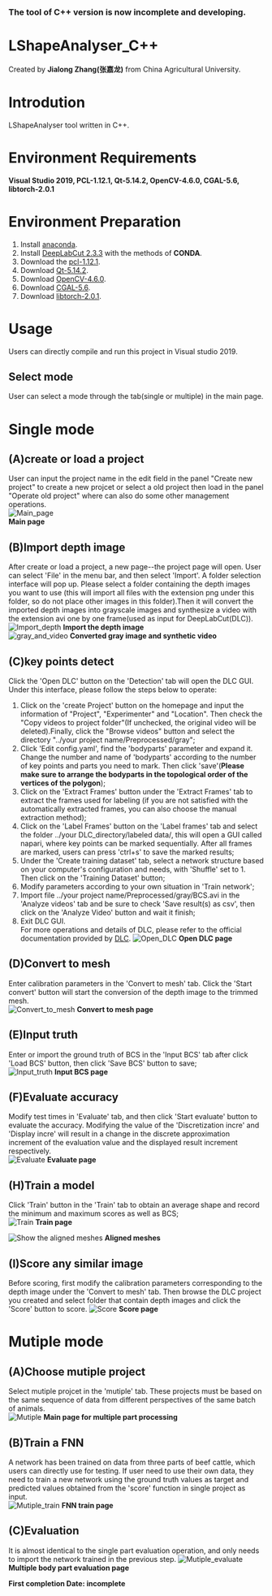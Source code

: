 ###  **The tool of C++ version is now incomplete and developing.** 

# **LShapeAnalyser_C++** #
Created by **Jialong Zhang(张嘉龙)** from China Agricultural University.  
# Introdution #
LShapeAnalyser tool written in C++.
# Environment Requirements #
**Visual Studio 2019, PCL-1.12.1, Qt-5.14.2, OpenCV-4.6.0, CGAL-5.6, libtorch-2.0.1**
# Environment Preparation #

1. Install [anaconda](https://www.anaconda.com/data-science-platform).
2. Install [DeepLabCut 2.3.3](https://github.com/DeepLabCut/DeepLabCut/blob/main/docs/installation.md) with the methods of **CONDA**.
3. Download the [pcl-1.12.1](https://github.com/PointCloudLibrary/pcl/releases).
4. Download [Qt-5.14.2](https://download.qt.io/archive/qt/5.14/5.14.2/).
5. Download [OpenCV-4.6.0](https://sourceforge.net/projects/opencvlibrary/files/4.6.0/opencv-4.6.0-vc14_vc15.exe/download).
6. Download [CGAL-5.6](https://github.com/CGAL/cgal/releases).
7. Download [libtorch-2.0.1](https://pytorch.org/).

# Usage #
Users can directly compile and run this project in Visual studio 2019.
## Select mode ##
User can select a mode through the tab(single or multiple) in the main page.

# Single mode #
## (A)create or load a project ##
User can input the project name in the edit field in the panel "Create new project" to create a new projcet or select a old project then load in the panel "Operate old project" where can also do some other management operations.  
![Main_page](Fig/Main_page.png)  
**Main page**  

## (B)Import depth image ##
After create or load a project, a new page--the project page will open. User can select 'File' in the menu bar, and then select 'Import'. A folder selection interface will pop up. Please select a folder containing the depth images you want to use (this will import all files with the extension png under this folder, so do not place other images in this folder).Then it will convert the imported depth images into grayscale images and synthesize a video with the extension avi one by one frame(used as input for DeepLabCut(DLC)).  
![Import_depth](Fig/Import_depth.png)
 **Import the depth image**   
![gray_and_video](Fig/gray_and_video.png)
**Converted gray image and synthetic video**  

## (C)key points detect ##
Click the 'Open DLC' button on the 'Detection' tab will open the DLC GUI. Under this interface, please follow the steps below to operate:  
1. Click on the 'create Project' button on the homepage and input the information of "Project", "Experimenter" and "Location". Then check the "Copy videos to project folder"(If unchecked, the original video will be deleted).Finally, click the "Browse videos" button and select the directory "../your project name/Preprocessed/gray";  
2. Click 'Edit config.yaml', find the 'bodyparts' parameter and expand it. Change the number and name of 'bodyparts' according to the number of key points and parts you need to mark. Then click 'save'(**Please make sure to arrange the bodyparts in the topological order of the vertices of the polygon**);  
3. Click on the 'Extract Frames' button under the 'Extract Frames' tab to extract the frames used for labeling (if you are not satisfied with the automatically extracted frames, you can also choose the manual extraction method);  
4. Click on the 'Label Frames' button on the 'Label frames' tab and select the folder ../your DLC_directory/labeled data/<the unique directory>, this will open a GUI called napari, where key points can be marked sequentially. After all frames are marked, users can press 'ctrl+s' to save the marked results;  
5. Under the 'Create training dataset' tab, select a network structure based on your computer's configuration and needs, with 'Shuffle' set to 1. Then click on the 'Training Dataset' button;  
6. Modify parameters according to your own situation in 'Train network';  
7. Import file ../your project name/Preprocessed/gray/BCS.avi in the 'Analyze videos' tab and be sure to check 'Save result(s) as csv', then click on the 'Analyze Video' button and wait it finish;  
8. Exit DLC GUI.  
For more operations and details of DLC, please refer to the official documentation provided by [DLC](https://github.com/DeepLabCut/DeepLabCut/blob/main/docs/). 
![Open_DLC](Fig/Open_DLC.png)
 **Open DLC page**  

## (D)Convert to mesh ##
Enter calibration parameters in the 'Convert to mesh' tab. Click the 'Start convert' button will start the conversion of the depth image to the trimmed mesh.  
![Convert_to_mesh](Fig/Convert_to_mesh.png)
 **Convert to mesh page**  

## (E)Input truth ##
Enter or import the ground truth of BCS in the 'Input BCS' tab after click 'Load BCS' button, then click 'Save BCS' button to save;  
![Input_truth](Fig/Input_truth.png) 
 **Input BCS page**  

## (F)Evaluate accuracy ##
Modify test times in 'Evaluate' tab, and then click 'Start evaluate' button to evaluate the accuracy. Modifying the value of the 'Discretization incre' and 'Display incre' will result in a change in the discrete approximation increment of the evaluation value and the displayed result increment respectively.  
![Evaluate](Fig/Evaluate.png)
 **Evaluate page**  

## (H)Train a model ##
Click 'Train' button in the 'Train' tab to obtain an average shape and record the minimum and maximum scores as well as BCS;  
![Train](Fig/Train.png)
 **Train page**  
  
![Show the aligned meshes](Fig/alignmesh.gif)
 **Aligned meshes**  

## (I)Score any similar image ##
Before scoring, first modify the calibration parameters corresponding to the depth image under the 'Convert to mesh' tab. Then browse the DLC project you created and select folder that contain depth images and click the 'Score' button to score. 
![Score](Fig/Score.png)
 **Score page**  

# Mutiple mode #
## (A)Choose mutiple project ##
Select mutiple projcet in the 'mutiple' tab. These projects must be based on the same sequence of data from different perspectives of the same batch of animals.   
![Mutiple](Fig/Mutiple.png)
 **Main page for multiple part processing**  

## (B)Train a FNN ##
A network has been trained on data from three parts of beef cattle, which users can directly use for testing. If user need to use their own data, they need to train a new network using the ground truth values as target and predicted values obtained from the 'score' function in single project as input.  
![Mutiple_train](Fig/Mutiple_train.png)
 **FNN train page**  

## (C)Evaluation ##
It is almost identical to the single part evaluation operation, and only needs to import the network trained in the previous step.
![Mutiple_evaluate](Fig/Mutiple_evaluate.png)
 **Multiple body part evaluation page**  
  
**First completion Date: incomplete**  